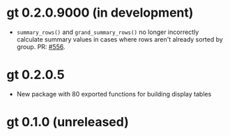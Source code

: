 # gt 0.2.0.9000 (in development)

* `summary_rows()` and `grand_summary_rows()` no longer incorrectly calculate summary values in cases where rows aren't already sorted by group. PR: [#556](https://github.com/rstudio/gt/pull/556).

# gt 0.2.0.5

* New package with 80 exported functions for building display tables

# gt 0.1.0 (unreleased)
